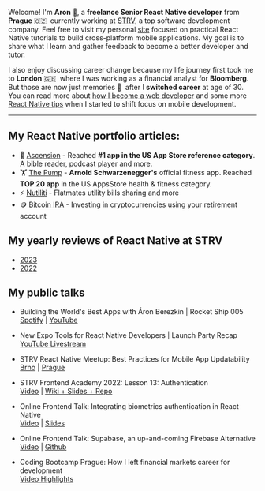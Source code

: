 Welcome! I'm **Aron** 👋, a **freelance Senior React Native developer** from **Prague**&nbsp;🇨🇿&nbsp; currently working at [STRV](https://strv.com), a top software development company. Feel free to visit my personal [site](https://aronberezkin.com) focused on practical React Native tutorials to build cross-platform mobile applications. My goal is to share what I learn and gather feedback to become a better developer and tutor.

I also enjoy discussing career change because my life journey first took me to **London**&nbsp;🇬🇧&nbsp; where I was working as a financial analyst for **Bloomberg**. But those are now just memories&nbsp;👋&nbsp; after I **switched career** at age of 30. You can read more about [how I become a web developer](https://aronberezkin.com/posts/how-i-left-a-financial-markets-career-for-web-development) and some more [React Native tips](https://aronberezkin.com/posts/what-i-learned-as-a-web-dev-on-my-first-react-native-project) when I started to shift focus on mobile development.

---

## My React Native portfolio articles:

- 🙏 [Ascension](https://aronberezkin.com/posts/portfolio-update-ascension) - Reached **#1 app in the US App Store reference category**. A bible reader, podcast player and more.
- 🏋️ [The Pump](https://aronberezkin.com/posts/portfolio-update-the-pump) - **Arnold Schwarzenegger's** official fitness app. Reached **TOP 20 app** in the US AppsStore health & fitness category.
- ⚡️ [Nutiliti](https://aronberezkin.com/posts/portfolio-update-nutiliti) - Flatmates utility bills sharing and more
- 🪙 [Bitcoin IRA](https://aronberezkin.com/posts/portfolio-update-bitcoin-ira) - Investing in cryptocurrencies using your retirement account

## My yearly reviews of React Native at STRV

- [2023](https://www.aronberezkin.com/posts/react-native-at-strv-in-2023)
- [2022](https://www.aronberezkin.com/posts/react-native-at-strv-in-2022)

## My public talks

- Building the World's Best Apps with Áron Berezkin | Rocket Ship 005 <br/> [Spotify](https://open.spotify.com/episode/0XX6UVx2bGrgff7jKc75jq?si=09696ccd59d14585) | [YouTube](https://www.youtube.com/watch?v=_3bNhx_F1yA)

- New Expo Tools for React Native Developers | Launch Party Recap<br/> [YouTube Livestream](https://www.youtube.com/watch?v=LIRlZIUaBEg&t)

- STRV React Native Meetup: Best Practices for Mobile App Updatability <br/> [Brno](https://www.eventbrite.com/e/brno-react-native-meetup-tickets-529055237457?aff=ebdsoporgprofile) | [Prague](https://www.eventbrite.com/e/prague-react-native-meetup-tickets-529091897107?aff=ebdsoporgprofile)

- STRV Frontend Academy 2022: Lesson 13: Authentication <br/> [Video](https://drive.google.com/file/d/1ghrnwalQYxYLmW0zBLW0zl0pWUnOXxve/view) | [Wiki + Slides + Repo](https://github.com/strvcom/frontend-academy-2022/wiki/Lesson-13:-Authentication)

- Online Frontend Talk: Integrating biometrics authentication in React Native <br/> [Video](https://youtu.be/HOujkEr2Ta8) | [Slides](https://docs.google.com/presentation/d/1hNXlJwFd4nO3_An6OAqPvHDEPzGpbGATK6DzcHXhrOc/edit?usp=sharing)

- Online Frontend Talk: Supabase, an up-and-coming Firebase Alternative <br/> [Video](https://www.youtube.com/watch?v=1BOYWzbHpH0) | [Github](https://github.com/AronBe/supabase-talk)

- Coding Bootcamp Prague: How I left financial markets career for development <br/> [Video Highlights](https://youtu.be/51zh3cIot40?t=89)
